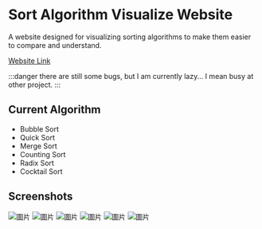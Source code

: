 # Sort Algorithm Visualize Website
A website designed for visualizing sorting algorithms to make them easier to compare and understand.

[Website Link](https://wongwong1209.github.io/Sort_Algorithm_Visualize/)

:::danger
there are still some bugs, but I am currently lazy... I mean busy at other project.
:::

## Current Algorithm
* Bubble Sort
* Quick Sort
* Merge Sort
* Counting Sort
* Radix Sort
* Cocktail Sort

## Screenshots
![圖片](https://github.com/user-attachments/assets/fa21f41f-ebda-4a89-8a3f-89c88eae977b)
![圖片](https://github.com/user-attachments/assets/7d9805c1-399a-4ec8-aceb-fdb8a17dfdd5)
![圖片](https://github.com/user-attachments/assets/8a07d5b8-2a2c-42db-9254-90c2efe186d4)
![圖片](https://github.com/user-attachments/assets/185bbe0a-4bee-4955-9723-43f25459e205)
![圖片](https://github.com/user-attachments/assets/362370bd-d750-4bd2-9d99-7aa815717dc2)
![圖片](https://github.com/user-attachments/assets/bba94237-1354-4bd4-8882-fec2bb3631fe)
